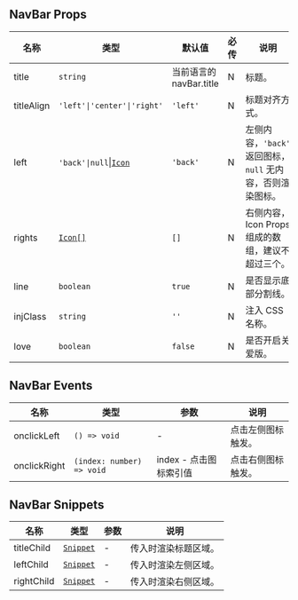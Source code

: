 ## NavBar Props

| 名称       | 类型                                                                      | 默认值                  | 必传 | 说明                                                       |
| ---------- | ------------------------------------------------------------------------- | ----------------------- | ---- | ---------------------------------------------------------- |
| title      | `string`                                                                  | 当前语言的 navBar.title | N    | 标题。                                                     |
| titleAlign | `'left'\|'center'\|'right'`                                               | `'left'`                | N    | 标题对齐方式。                                             |
| left       | `'back'\|null`\|[`Icon`](https://stdf.design/#/components?nav=icon&tab=1) | `'back'`                | N    | 左侧内容，`'back'` 返回图标，`null` 无内容，否则渲染图标。 |
| rights     | [`Icon[]`](https://stdf.design/#/components?nav=icon&tab=1)               | `[]`                    | N    | 右侧内容，Icon Props 组成的数组，建议不超过三个。          |
| line       | `boolean`                                                                 | `true`                  | N    | 是否显示底部分割线。                                       |
| injClass   | `string`                                                                  | `''`                    | N    | 注入 CSS 名称。                                            |
| love       | `boolean`                                                                 | `false`                 | N    | 是否开启关爱版。                                           |

## NavBar Events

| 名称         | 类型                      | 参数                   | 说明               |
| ------------ | ------------------------- | ---------------------- | ------------------ |
| onclickLeft  | `() => void`              | -                      | 点击左侧图标触发。 |
| onclickRight | `(index: number) => void` | index - 点击图标索引值 | 点击右侧图标触发。 |

## NavBar Snippets

| 名称       | 类型                                                                | 参数 | 说明                 |
| ---------- | ------------------------------------------------------------------- | ---- | -------------------- |
| titleChild | [`Snippet`](https://svelte.dev/docs/svelte/snippet#Typing-snippets) | -    | 传入时渲染标题区域。 |
| leftChild  | [`Snippet`](https://svelte.dev/docs/svelte/snippet#Typing-snippets) | -    | 传入时渲染左侧区域。 |
| rightChild | [`Snippet`](https://svelte.dev/docs/svelte/snippet#Typing-snippets) | -    | 传入时渲染右侧区域。 |

